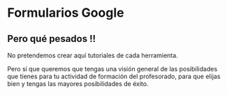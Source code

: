 
# Formularios Google

## Pero qué pesados !!

No pretendemos crear aquí tutoriales de cada herramienta.

Pero sí que queremos que tengas una visión general de las posibilidades que tienes para tu actividad de formación del profesorado, para que elijas bien y tengas las mayores posibilidades de éxito.

